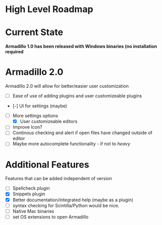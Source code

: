 # High Level Roadmap

# Current State
**Armadillo 1.0 has been released with Windows binaries (no installation required**

# Armadillo 2.0
Armadillo 2.0 will allow for better/easier user customization

- [ ] Ease of use of adding plugins and user customizeable plugins
- [-] UI for settings (maybe)
- [ ] More settings options
    - [x] User customizeable editors
- [ ] Improve Icon?
- [ ] Continous checking and alert if open files have changed outside of editor
- [ ] Maybe more autocomplete functionality - if not to *heavy*

# Additional Features
Features that can be added independent of version

- [ ] Spellcheck plugin
- [x] Snippets plugin
- [x] Better documentation/integrated help (maybe as a plugin)
- [ ] syntax checking for Scintilla/Python would be nice.
- [ ] Native Mac binaries
- [ ] set OS extensions to open Armadillo